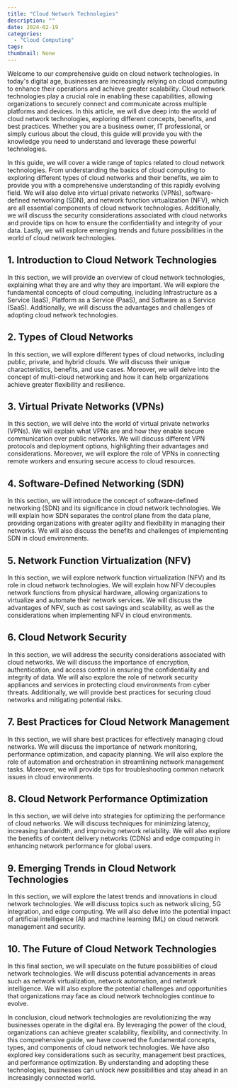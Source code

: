 ```yaml
---
title: "Cloud Network Technologies"
description: ""
date: 2024-02-19
categories:
  - "Cloud Computing"
tags:
thumbnail: None
---
```


<p>Welcome to our comprehensive guide on cloud network technologies. In today's digital age, businesses are increasingly relying on cloud computing to enhance their operations and achieve greater scalability. Cloud network technologies play a crucial role in enabling these capabilities, allowing organizations to securely connect and communicate across multiple platforms and devices. In this article, we will dive deep into the world of cloud network technologies, exploring different concepts, benefits, and best practices. Whether you are a business owner, IT professional, or simply curious about the cloud, this guide will provide you with the knowledge you need to understand and leverage these powerful technologies.</p>

<p>In this guide, we will cover a wide range of topics related to cloud network technologies. From understanding the basics of cloud computing to exploring different types of cloud networks and their benefits, we aim to provide you with a comprehensive understanding of this rapidly evolving field. We will also delve into virtual private networks (VPNs), software-defined networking (SDN), and network function virtualization (NFV), which are all essential components of cloud network technologies. Additionally, we will discuss the security considerations associated with cloud networks and provide tips on how to ensure the confidentiality and integrity of your data. Lastly, we will explore emerging trends and future possibilities in the world of cloud network technologies.</p>

<h2>1. Introduction to Cloud Network Technologies</h2>
<p>In this section, we will provide an overview of cloud network technologies, explaining what they are and why they are important. We will explore the fundamental concepts of cloud computing, including Infrastructure as a Service (IaaS), Platform as a Service (PaaS), and Software as a Service (SaaS). Additionally, we will discuss the advantages and challenges of adopting cloud network technologies.</p>

<h2>2. Types of Cloud Networks</h2>
<p>In this section, we will explore different types of cloud networks, including public, private, and hybrid clouds. We will discuss their unique characteristics, benefits, and use cases. Moreover, we will delve into the concept of multi-cloud networking and how it can help organizations achieve greater flexibility and resilience.</p>

<h2>3. Virtual Private Networks (VPNs)</h2>
<p>In this section, we will delve into the world of virtual private networks (VPNs). We will explain what VPNs are and how they enable secure communication over public networks. We will discuss different VPN protocols and deployment options, highlighting their advantages and considerations. Moreover, we will explore the role of VPNs in connecting remote workers and ensuring secure access to cloud resources.</p>

<h2>4. Software-Defined Networking (SDN)</h2>
<p>In this section, we will introduce the concept of software-defined networking (SDN) and its significance in cloud network technologies. We will explain how SDN separates the control plane from the data plane, providing organizations with greater agility and flexibility in managing their networks. We will also discuss the benefits and challenges of implementing SDN in cloud environments.</p>

<h2>5. Network Function Virtualization (NFV)</h2>
<p>In this section, we will explore network function virtualization (NFV) and its role in cloud network technologies. We will explain how NFV decouples network functions from physical hardware, allowing organizations to virtualize and automate their network services. We will discuss the advantages of NFV, such as cost savings and scalability, as well as the considerations when implementing NFV in cloud environments.</p>

<h2>6. Cloud Network Security</h2>
<p>In this section, we will address the security considerations associated with cloud networks. We will discuss the importance of encryption, authentication, and access control in ensuring the confidentiality and integrity of data. We will also explore the role of network security appliances and services in protecting cloud environments from cyber threats. Additionally, we will provide best practices for securing cloud networks and mitigating potential risks.</p>

<h2>7. Best Practices for Cloud Network Management</h2>
<p>In this section, we will share best practices for effectively managing cloud networks. We will discuss the importance of network monitoring, performance optimization, and capacity planning. We will also explore the role of automation and orchestration in streamlining network management tasks. Moreover, we will provide tips for troubleshooting common network issues in cloud environments.</p>

<h2>8. Cloud Network Performance Optimization</h2>
<p>In this section, we will delve into strategies for optimizing the performance of cloud networks. We will discuss techniques for minimizing latency, increasing bandwidth, and improving network reliability. We will also explore the benefits of content delivery networks (CDNs) and edge computing in enhancing network performance for global users.</p>

<h2>9. Emerging Trends in Cloud Network Technologies</h2>
<p>In this section, we will explore the latest trends and innovations in cloud network technologies. We will discuss topics such as network slicing, 5G integration, and edge computing. We will also delve into the potential impact of artificial intelligence (AI) and machine learning (ML) on cloud network management and security.</p>

<h2>10. The Future of Cloud Network Technologies</h2>
<p>In this final section, we will speculate on the future possibilities of cloud network technologies. We will discuss potential advancements in areas such as network virtualization, network automation, and network intelligence. We will also explore the potential challenges and opportunities that organizations may face as cloud network technologies continue to evolve.</p>

<p>In conclusion, cloud network technologies are revolutionizing the way businesses operate in the digital era. By leveraging the power of the cloud, organizations can achieve greater scalability, flexibility, and connectivity. In this comprehensive guide, we have covered the fundamental concepts, types, and components of cloud network technologies. We have also explored key considerations such as security, management best practices, and performance optimization. By understanding and adopting these technologies, businesses can unlock new possibilities and stay ahead in an increasingly connected world.</p>